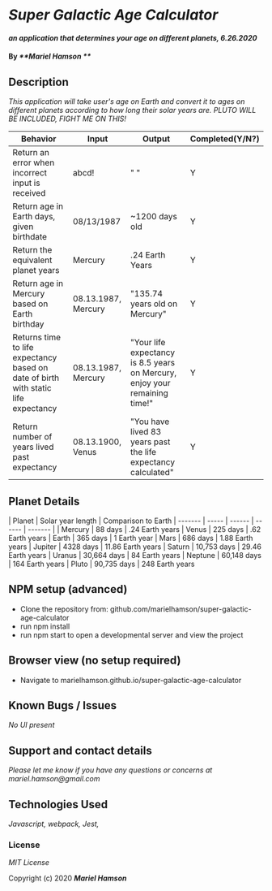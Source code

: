 # _Super Galactic Age Calculator_

#### _an application that determines your age on different planets, 6.26.2020_

#### By _**Mariel Hamson **_

## Description

_This application will take user's age on Earth and convert it to ages on different planets according to how long their solar years are. PLUTO WILL BE INCLUDED, FIGHT ME ON THIS!_

| Behavior | Input | Output |  Completed(Y/N?)  | 
| -------- | ----- | ------ | -------- |
|  Return an error when incorrect input is received |  abcd! | " "   | Y
|  Return age in Earth days, given birthdate | 08/13/1987 | ~1200 days old | Y
|  Return the equivalent planet years | Mercury | .24 Earth Years | Y
|  Return age in Mercury based on Earth birthday |  08.13.1987, Mercury | "135.74 years old on Mercury" | Y |
|  Returns time to life expectancy based on date of birth with static life expectancy | 08.13.1987, Mercury | "Your life expectancy is 8.5 years on Mercury, enjoy your remaining time!" | Y |
| Return number of years lived past expectancy | 08.13.1900, Venus | "You have lived 83 years past the life expectancy calculated" | Y



## Planet Details

| Planet |  Solar year length  | Comparison to Earth 
| ------- | ----- | ------ | ------ | ------- |
| Mercury | 88 days | .24 Earth years
| Venus | 225 days | .62 Earth years
| Earth | 365 days | 1 Earth year
| Mars | 686 days | 1.88 Earth years
| Jupiter | 4328 days | 11.86 Earth years
| Saturn | 10,753 days | 29.46 Earth years
| Uranus | 30,664 days | 84 Earth years
| Neptune | 60,148 days | 164 Earth years
| Pluto | 90,735 days | 248 Earth years

## NPM setup (advanced)

* Clone the repository from: github.com/marielhamson/super-galactic-age-calculator
* run npm install
* run npm start to open a developmental server and view the project

## Browser view (no setup required)

* Navigate to marielhamson.github.io/super-galactic-age-calculator

## Known Bugs / Issues

_No UI present_

## Support and contact details

_Please let me know if you have any questions or concerns at mariel.hamson@gmail.com_

## Technologies Used

_Javascript, webpack, Jest,_

### License

*MIT License*

Copyright (c) 2020 **_Mariel Hamson_**